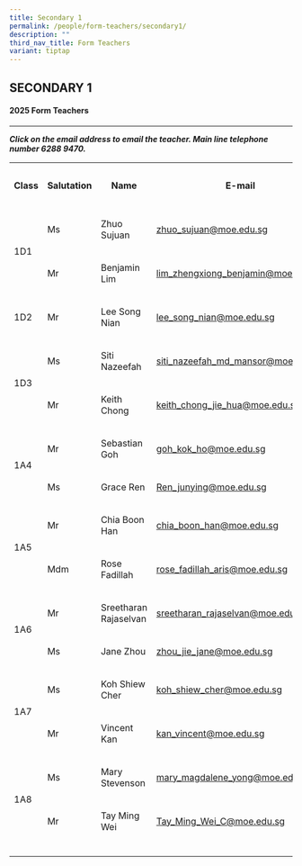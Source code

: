 ```yaml
---
title: Secondary 1
permalink: /people/form-teachers/secondary1/
description: ""
third_nav_title: Form Teachers
variant: tiptap
---
```

<h2>SECONDARY 1</h2>
<h4>2025 Form Teachers</h4>
<hr>
<p><strong><em>Click on the email address to email the teacher. Main line telephone number 6288 9470.</em></strong>
</p>
<p></p>
<table style="minWidth: 125px">
<colgroup>
<col>
<col>
<col>
<col>
<col>
</colgroup>
<tbody>
<tr>
<th rowspan="1" colspan="1">
<p>Class</p>
</th>
<th rowspan="1" colspan="1">
<p>Salutation</p>
</th>
<th rowspan="1" colspan="1">
<p>Name</p>
</th>
<th rowspan="1" colspan="1">
<p>E-mail</p>
</th>
<th rowspan="1" colspan="1">
<p>Telephone Extension</p>
</th>
</tr>
<tr>
<td rowspan="2" colspan="1">
<p></p>
<p>1D1</p>
</td>
<td rowspan="1" colspan="1">
<p>Ms</p>
</td>
<td rowspan="1" colspan="1">
<p>Zhuo Sujuan</p>
</td>
<td rowspan="1" colspan="1">
<p><a href="mailto:zhuo_sujuan@moe.edu.sg" rel="noopener noreferrer nofollow" target="_blank">zhuo_sujuan@moe.edu.sg</a>
</p>
</td>
<td rowspan="1" colspan="1">
<p>155</p>
</td>
</tr>
<tr>
<td rowspan="1" colspan="1">
<p>Mr</p>
</td>
<td rowspan="1" colspan="1">
<p>Benjamin Lim</p>
</td>
<td rowspan="1" colspan="1">
<p><a href="mailto:lim_zhengxiong_benjamin@moe.edu.sg" rel="noopener noreferrer nofollow" target="_blank">lim_zhengxiong_benjamin@moe.edu.sg</a>
</p>
</td>
<td rowspan="1" colspan="1">
<p>133</p>
</td>
</tr>
<tr>
<td rowspan="1" colspan="1">
<p></p>
<p>1D2</p>
</td>
<td rowspan="1" colspan="1">
<p>Mr</p>
</td>
<td rowspan="1" colspan="1">
<p>Lee Song Nian</p>
</td>
<td rowspan="1" colspan="1">
<p><a href="mailto:lee_song_nian@moe.edu.sg" rel="noopener noreferrer nofollow" target="_blank">lee_song_nian@moe.edu.sg</a>
</p>
</td>
<td rowspan="1" colspan="1">
<p>132</p>
</td>
</tr>
<tr>
<td rowspan="2" colspan="1">
<p></p>
<p></p>
<p>1D3</p>
</td>
<td rowspan="1" colspan="1">
<p>Ms</p>
</td>
<td rowspan="1" colspan="1">
<p>Siti Nazeefah</p>
</td>
<td rowspan="1" colspan="1">
<p><a href="mailto:siti_nazeefah_md_mansor@moe.edu.sg" rel="noopener noreferrer nofollow" target="_blank">siti_nazeefah_md_mansor@moe.edu.sg</a>
</p>
</td>
<td rowspan="1" colspan="1">
<p>138</p>
</td>
</tr>
<tr>
<td rowspan="1" colspan="1">
<p>Mr</p>
</td>
<td rowspan="1" colspan="1">
<p>Keith Chong</p>
</td>
<td rowspan="1" colspan="1">
<p><a href="mailto:keith_chong_jie_hua@moe.edu.sg" rel="noopener noreferrer nofollow" target="_blank">keith_chong_jie_hua@moe.edu.sg</a> 
</p>
</td>
<td rowspan="1" colspan="1">
<p>137</p>
</td>
</tr>
<tr>
<td rowspan="2" colspan="1">
<p></p>
<p></p>
<p>1A4</p>
</td>
<td rowspan="1" colspan="1">
<p>Mr</p>
</td>
<td rowspan="1" colspan="1">
<p>Sebastian Goh</p>
</td>
<td rowspan="1" colspan="1">
<p><a href="mailto:goh_kok_ho@moe.edu.sg" rel="noopener noreferrer nofollow" target="_blank">goh_kok_ho@moe.edu.sg</a>
</p>
</td>
<td rowspan="1" colspan="1">
<p>221</p>
</td>
</tr>
<tr>
<td rowspan="1" colspan="1">
<p>Ms</p>
</td>
<td rowspan="1" colspan="1">
<p>Grace Ren</p>
</td>
<td rowspan="1" colspan="1">
<p><a href="mailto:Ren_junying@moe.edu.sg" rel="noopener noreferrer nofollow" target="_blank">Ren_junying@moe.edu.sg</a>
</p>
</td>
<td rowspan="1" colspan="1">
<p>154</p>
</td>
</tr>
<tr>
<td rowspan="2" colspan="1">
<p></p>
<p></p>
<p>1A5</p>
</td>
<td rowspan="1" colspan="1">
<p>Mr</p>
</td>
<td rowspan="1" colspan="1">
<p>Chia Boon Han</p>
</td>
<td rowspan="1" colspan="1">
<p><a href="mailto:chia_boon_han@moe.edu.sg" rel="noopener noreferrer nofollow" target="_blank">chia_boon_han@moe.edu.sg</a>
</p>
</td>
<td rowspan="1" colspan="1">
<p>139</p>
</td>
</tr>
<tr>
<td rowspan="1" colspan="1">
<p>Mdm</p>
</td>
<td rowspan="1" colspan="1">
<p>Rose Fadillah</p>
</td>
<td rowspan="1" colspan="1">
<p><a href="mailto:rose_fadillah_aris@moe.edu.sg" rel="noopener noreferrer nofollow" target="_blank">rose_fadillah_aris@moe.edu.sg</a>
</p>
</td>
<td rowspan="1" colspan="1">
<p>220</p>
</td>
</tr>
<tr>
<td rowspan="2" colspan="1">
<p></p>
<p></p>
<p>1A6</p>
</td>
<td rowspan="1" colspan="1">
<p>Mr</p>
</td>
<td rowspan="1" colspan="1">
<p>Sreetharan Rajaselvan</p>
</td>
<td rowspan="1" colspan="1">
<p><a href="mailto:sreetharan_rajaselvan@moe.edu.sg" rel="noopener noreferrer nofollow" target="_blank">sreetharan_rajaselvan@moe.edu.sg</a>
</p>
</td>
<td rowspan="1" colspan="1">
<p>209</p>
</td>
</tr>
<tr>
<td rowspan="1" colspan="1">
<p>Ms</p>
</td>
<td rowspan="1" colspan="1">
<p>Jane Zhou</p>
</td>
<td rowspan="1" colspan="1">
<p><a href="mailto:zhou_jie_jane@moe.edu.sg" rel="noopener noreferrer nofollow" target="_blank">zhou_jie_jane@moe.edu.sg</a>
</p>
</td>
<td rowspan="1" colspan="1">
<p>142</p>
</td>
</tr>
<tr>
<td rowspan="2" colspan="1">
<p></p>
<p></p>
<p>1A7</p>
</td>
<td rowspan="1" colspan="1">
<p>Ms</p>
</td>
<td rowspan="1" colspan="1">
<p>Koh Shiew Cher</p>
</td>
<td rowspan="1" colspan="1">
<p><a href="mailto:koh_shiew_cher@moe.edu.sg" rel="noopener noreferrer nofollow" target="_blank">koh_shiew_cher@moe.edu.sg</a>
</p>
</td>
<td rowspan="1" colspan="1">
<p>148</p>
</td>
</tr>
<tr>
<td rowspan="1" colspan="1">
<p>Mr</p>
</td>
<td rowspan="1" colspan="1">
<p>Vincent Kan</p>
</td>
<td rowspan="1" colspan="1">
<p><a href="mailto:kan_vincent@moe.edu.sg" rel="noopener noreferrer nofollow" target="_blank">kan_vincent@moe.edu.sg</a>
</p>
</td>
<td rowspan="1" colspan="1">
<p>144</p>
</td>
</tr>
<tr>
<td rowspan="2" colspan="1">
<p></p>
<p>1A8</p>
</td>
<td rowspan="1" colspan="1">
<p>Ms</p>
</td>
<td rowspan="1" colspan="1">
<p>Mary Stevenson</p>
</td>
<td rowspan="1" colspan="1">
<p><a href="mailto:mary_magdalene_yong@moe.edu.sg" rel="noopener noreferrer nofollow" target="_blank">mary_magdalene_yong@moe.edu.sg</a>
</p>
</td>
<td rowspan="1" colspan="1">
<p>144</p>
</td>
</tr>
<tr>
<td rowspan="1" colspan="1">
<p>Mr</p>
</td>
<td rowspan="1" colspan="1">
<p>Tay Ming Wei</p>
</td>
<td rowspan="1" colspan="1">
<p><a href="mailto:Tay_Ming_Wei_C@schools.gov.sg" rel="noopener noreferrer nofollow" target="_blank">Tay_Ming_Wei_C@moe.edu.sg</a>
</p>
</td>
<td rowspan="1" colspan="1">
<p>155</p>
</td>
</tr>
<tr>
<td rowspan="1" colspan="1">
<p></p>
</td>
<td rowspan="1" colspan="1">
<p></p>
</td>
<td rowspan="1" colspan="1">
<p></p>
</td>
<td rowspan="1" colspan="1">
<p></p>
</td>
<td rowspan="1" colspan="1">
<p></p>
</td>
</tr>
</tbody>
</table>
<h4></h4>
<p></p>
<p></p>